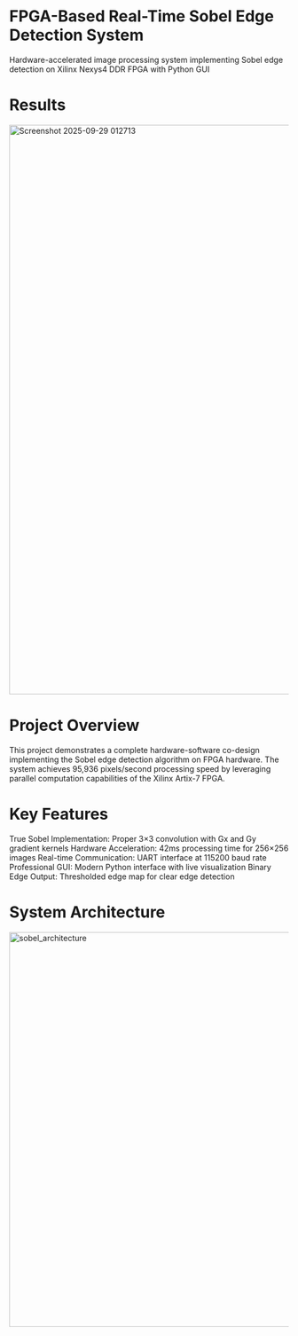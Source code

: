 # FPGA-Based Real-Time Sobel Edge Detection System
 Hardware-accelerated image processing system implementing Sobel edge detection on Xilinx Nexys4 DDR FPGA with Python GUI
# Results
<img width="1730" height="1027" alt="Screenshot 2025-09-29 012713" src="https://github.com/user-attachments/assets/273c61ac-cfda-4c23-99ea-244b3541544e" />

# Project Overview
This project demonstrates a complete hardware-software co-design implementing the Sobel edge detection algorithm on FPGA hardware. The system achieves 95,936 pixels/second processing speed by leveraging parallel computation capabilities of the Xilinx Artix-7 FPGA.

# Key Features
True Sobel Implementation: Proper 3×3 convolution with Gx and Gy gradient kernels
Hardware Acceleration: 42ms processing time for 256×256 images
Real-time Communication: UART interface at 115200 baud rate
Professional GUI: Modern Python interface with live visualization
Binary Edge Output: Thresholded edge map for clear edge detection
# System Architecture 
<img width="1352" height="712" alt="sobel_architecture" src="https://github.com/user-attachments/assets/0165f8b4-f33c-4269-ae86-65776bb5e8c6" />
